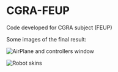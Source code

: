 # CGRA-FEUP

Code developed for CGRA subject (FEUP)

Some images of the final result:

![AirPlane and controllers window](https://raw.githubusercontent.com/pedrofraga05/CGRA-FEUP/master/Projecto/prints/CGFImage-tp6-T6g06-3.2.png)


![Robot skins](https://raw.githubusercontent.com/pedrofraga05/CGRA-FEUP/master/Projecto/prints/CGFImage-tp6-T6g06-4.4.png)
